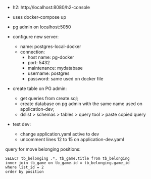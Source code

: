 - h2: http://localhost:8080/h2-console
- uses docker-compose up
- pg admin on localhost:5050
- configure new server:
  - name: postgres-local-docker
  - connection: 
    - host name: pg-docker
    - port: 5432
    - maintenance: mydatabase
    - username: postgres
    - password: same used on docker file

- create table on PG admin:
  - get queries from create.sql;
  - create database on pg admin with the same name used on application-dev;
  - dslist > schemas > tables > query tool > paste copied query

- test dev:
  - change application.yaml active to dev
  - uncomment lines 12 to 15 on application-dev.yaml

query for move belonging positions:
```
SELECT tb_belonging .*, tb_game.title from tb_belonging
inner join tb_game on tb_game.id = tb_belonging.game_id
where list_id = 2
order by position
```